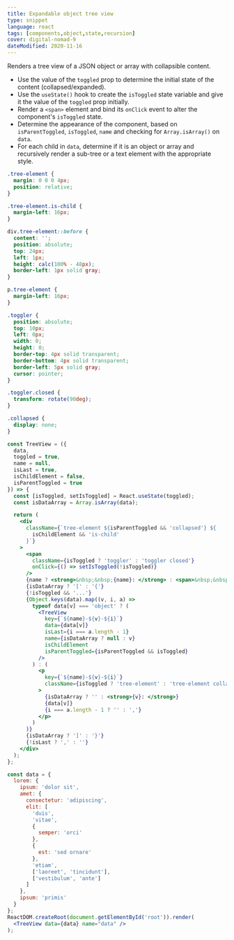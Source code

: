 ```yaml
---
title: Expandable object tree view
type: snippet
language: react
tags: [components,object,state,recursion]
cover: digital-nomad-9
dateModified: 2020-11-16
---
```


Renders a tree view of a JSON object or array with collapsible content.

- Use the value of the `toggled` prop to determine the initial state of the content (collapsed/expanded).
- Use the `useState()` hook to create the `isToggled` state variable and give it the value of the `toggled` prop initially.
- Render a `<span>` element and bind its `onClick` event to alter the component's `isToggled` state.
- Determine the appearance of the component, based on `isParentToggled`, `isToggled`, `name` and checking for `Array.isArray()` on `data`.
- For each child in `data`, determine if it is an object or array and recursively render a sub-tree or a text element with the appropriate style.

```css
.tree-element {
  margin: 0 0 0 4px;
  position: relative;
}

.tree-element.is-child {
  margin-left: 16px;
}

div.tree-element::before {
  content: '';
  position: absolute;
  top: 24px;
  left: 1px;
  height: calc(100% - 48px);
  border-left: 1px solid gray;
}

p.tree-element {
  margin-left: 16px;
}

.toggler {
  position: absolute;
  top: 10px;
  left: 0px;
  width: 0;
  height: 0;
  border-top: 4px solid transparent;
  border-bottom: 4px solid transparent;
  border-left: 5px solid gray;
  cursor: pointer;
}

.toggler.closed {
  transform: rotate(90deg);
}

.collapsed {
  display: none;
}
```

```jsx
const TreeView = ({
  data,
  toggled = true,
  name = null,
  isLast = true,
  isChildElement = false,
  isParentToggled = true
}) => {
  const [isToggled, setIsToggled] = React.useState(toggled);
  const isDataArray = Array.isArray(data);

  return (
    <div
      className={`tree-element ${isParentToggled && 'collapsed'} ${
        isChildElement && 'is-child'
      }`}
    >
      <span
        className={isToggled ? 'toggler' : 'toggler closed'}
        onClick={() => setIsToggled(!isToggled)}
      />
      {name ? <strong>&nbsp;&nbsp;{name}: </strong> : <span>&nbsp;&nbsp;</span>}
      {isDataArray ? '[' : '{'}
      {!isToggled && '...'}
      {Object.keys(data).map((v, i, a) =>
        typeof data[v] === 'object' ? (
          <TreeView
            key={`${name}-${v}-${i}`}
            data={data[v]}
            isLast={i === a.length - 1}
            name={isDataArray ? null : v}
            isChildElement
            isParentToggled={isParentToggled && isToggled}
          />
        ) : (
          <p
            key={`${name}-${v}-${i}`}
            className={isToggled ? 'tree-element' : 'tree-element collapsed'}
          >
            {isDataArray ? '' : <strong>{v}: </strong>}
            {data[v]}
            {i === a.length - 1 ? '' : ','}
          </p>
        )
      )}
      {isDataArray ? ']' : '}'}
      {!isLast ? ',' : ''}
    </div>
  );
};
```

```jsx
const data = {
  lorem: {
    ipsum: 'dolor sit',
    amet: {
      consectetur: 'adipiscing',
      elit: [
        'duis',
        'vitae',
        {
          semper: 'orci'
        },
        {
          est: 'sed ornare'
        },
        'etiam',
        ['laoreet', 'tincidunt'],
        ['vestibulum', 'ante']
      ]
    },
    ipsum: 'primis'
  }
};
ReactDOM.createRoot(document.getElementById('root')).render(
  <TreeView data={data} name="data" />
);
```
